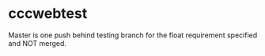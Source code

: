 # cccwebtest


Master is one push behind testing branch for the float requirement specified and NOT merged.
